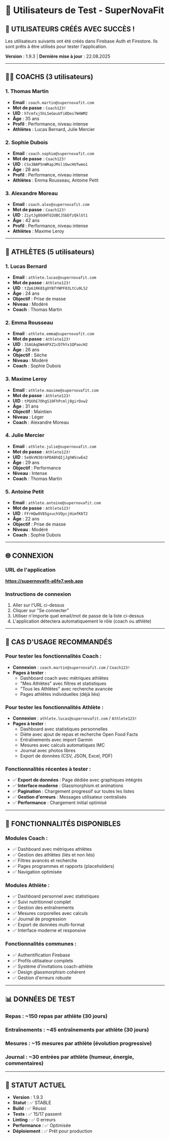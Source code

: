 # 👥 Utilisateurs de Test - SuperNovaFit

## 🎉 **UTILISATEURS CRÉÉS AVEC SUCCÈS !**

Les utilisateurs suivants ont été créés dans Firebase Auth et Firestore. Ils sont prêts à être utilisés pour tester l'application.

**Version** : 1.9.3 | **Dernière mise à jour** : 22.08.2025

---

## 👨‍💼 **COACHS** (3 utilisateurs)

### 1. Thomas Martin

- **Email** : `coach.martin@supernovafit.com`
- **Mot de passe** : `Coach123!`
- **UID** : `hTcmfxj5hLSeGeuUfi0Des7W4WM2`
- **Âge** : 35 ans
- **Profil** : Performance, niveau intense
- **Athlètes** : Lucas Bernard, Julie Mercier

### 2. Sophie Dubois

- **Email** : `coach.sophie@supernovafit.com`
- **Mot de passe** : `Coach123!`
- **UID** : `CSx3BAP5nWRapJMsl1OwcHUTwmo1`
- **Âge** : 28 ans
- **Profil** : Performance, niveau intense
- **Athlètes** : Emma Rousseau, Antoine Petit

### 3. Alexandre Moreau

- **Email** : `coach.alex@supernovafit.com`
- **Mot de passe** : `Coach123!`
- **UID** : `ZiytJg8OdHTd2UBCJSbDfzQklGt1`
- **Âge** : 42 ans
- **Profil** : Performance, niveau intense
- **Athlètes** : Maxime Leroy

---

## 🏃 **ATHLÈTES** (5 utilisateurs)

### 1. Lucas Bernard

- **Email** : `athlete.lucas@supernovafit.com`
- **Mot de passe** : `Athlete123!`
- **UID** : `tZp61RK0IgOYBfYNPF03LtCu9L52`
- **Âge** : 24 ans
- **Objectif** : Prise de masse
- **Niveau** : Modéré
- **Coach** : Thomas Martin

### 2. Emma Rousseau

- **Email** : `athlete.emma@supernovafit.com`
- **Mot de passe** : `Athlete123!`
- **UID** : `3SAGAqDW44PXZ1cD7hYx1QPaocH2`
- **Âge** : 26 ans
- **Objectif** : Séche
- **Niveau** : Modéré
- **Coach** : Sophie Dubois

### 3. Maxime Leroy

- **Email** : `athlete.maxime@supernovafit.com`
- **Mot de passe** : `Athlete123!`
- **UID** : `tPQUhE7OhgS10FhPcmlj0girOxw2`
- **Âge** : 31 ans
- **Objectif** : Maintien
- **Niveau** : Léger
- **Coach** : Alexandre Moreau

### 4. Julie Mercier

- **Email** : `athlete.julie@supernovafit.com`
- **Mot de passe** : `Athlete123!`
- **UID** : `5e8kVN3OrbPDA8hQIjJghWScwEe2`
- **Âge** : 29 ans
- **Objectif** : Performance
- **Niveau** : Intense
- **Coach** : Thomas Martin

### 5. Antoine Petit

- **Email** : `athlete.antoine@supernovafit.com`
- **Mot de passe** : `Athlete123!`
- **UID** : `FFrHQw0V85gsuchVQycjHimfK6T2`
- **Âge** : 22 ans
- **Objectif** : Prise de masse
- **Niveau** : Modéré
- **Coach** : Sophie Dubois

---

## 🌐 **CONNEXION**

### URL de l'application

**https://supernovafit-a6fe7.web.app**

### Instructions de connexion

1. Aller sur l'URL ci-dessus
2. Cliquer sur "Se connecter"
3. Utiliser n'importe quel email/mot de passe de la liste ci-dessus
4. L'application détectera automatiquement le rôle (coach ou athlète)

---

## 🎯 **CAS D'USAGE RECOMMANDÉS**

### **Pour tester les fonctionnalités Coach :**

- **Connexion** : `coach.martin@supernovafit.com` / `Coach123!`
- **Pages à tester** :
  - Dashboard coach avec métriques athlètes
  - "Mes Athlètes" avec filtres et statistiques
  - "Tous les Athlètes" avec recherche avancée
  - Pages athlètes individuelles (déjà liés)

### **Pour tester les fonctionnalités Athlète :**

- **Connexion** : `athlete.lucas@supernovafit.com` / `Athlete123!`
- **Pages à tester** :
  - Dashboard avec statistiques personnelles
  - Diète avec ajout de repas et recherche Open Food Facts
  - Entraînements avec import Garmin
  - Mesures avec calculs automatiques IMC
  - Journal avec photos libres
  - Export de données (CSV, JSON, Excel, PDF)

### **Fonctionnalités récentes à tester :**

- ✅ **Export de données** : Page dédiée avec graphiques intégrés
- ✅ **Interface moderne** : Glassmorphism et animations
- ✅ **Pagination** : Chargement progressif sur toutes les listes
- ✅ **Gestion d'erreurs** : Messages utilisateur centralisés
- ✅ **Performance** : Chargement initial optimisé

---

## 🔧 **FONCTIONNALITÉS DISPONIBLES**

### **Modules Coach :**

- ✅ Dashboard avec métriques athlètes
- ✅ Gestion des athlètes (liés et non liés)
- ✅ Filtres avancés et recherche
- ✅ Pages programmes et rapports (placeholders)
- ✅ Navigation optimisée

### **Modules Athlète :**

- ✅ Dashboard personnel avec statistiques
- ✅ Suivi nutritionnel complet
- ✅ Gestion des entraînements
- ✅ Mesures corporelles avec calculs
- ✅ Journal de progression
- ✅ Export de données multi-format
- ✅ Interface moderne et responsive

### **Fonctionnalités communes :**

- ✅ Authentification Firebase
- ✅ Profils utilisateur complets
- ✅ Système d'invitations coach-athlète
- ✅ Design glassmorphism cohérent
- ✅ Gestion d'erreurs robuste

---

## 📊 **DONNÉES DE TEST**

### **Repas** : ~150 repas par athlète (30 jours)

### **Entraînements** : ~45 entraînements par athlète (30 jours)

### **Mesures** : ~15 mesures par athlète (évolution progressive)

### **Journal** : ~30 entrées par athlète (humeur, énergie, commentaires)

---

## 🚀 **STATUT ACTUEL**

- **Version** : 1.9.3
- **Statut** : ✅ STABLE
- **Build** : ✅ Réussi
- **Tests** : ✅ 15/17 passent
- **Linting** : ✅ 0 erreurs
- **Performance** : ✅ Optimisée
- **Déploiement** : ✅ Prêt pour production
